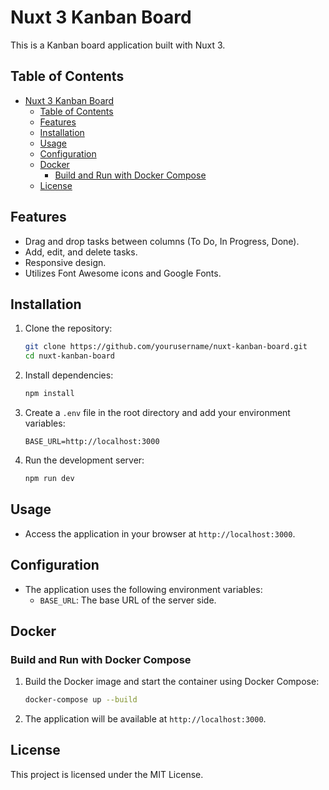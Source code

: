 # Nuxt 3 Kanban Board

This is a Kanban board application built with Nuxt 3.

## Table of Contents
- [Nuxt 3 Kanban Board](#nuxt-3-kanban-board)
  - [Table of Contents](#table-of-contents)
  - [Features](#features)
  - [Installation](#installation)
  - [Usage](#usage)
  - [Configuration](#configuration)
  - [Docker](#docker)
    - [Build and Run with Docker Compose](#build-and-run-with-docker-compose)
  - [License](#license)

## Features
- Drag and drop tasks between columns (To Do, In Progress, Done).
- Add, edit, and delete tasks.
- Responsive design.
- Utilizes Font Awesome icons and Google Fonts.

## Installation
1. Clone the repository:
    ```sh
    git clone https://github.com/yourusername/nuxt-kanban-board.git
    cd nuxt-kanban-board
    ```

2. Install dependencies:
    ```sh
    npm install
    ```

3. Create a `.env` file in the root directory and add your environment variables:
    ```env
    BASE_URL=http://localhost:3000
    ```

4. Run the development server:
    ```sh
    npm run dev
    ```

## Usage
- Access the application in your browser at `http://localhost:3000`.

## Configuration
- The application uses the following environment variables:
    - `BASE_URL`: The base URL of the server side.

## Docker
### Build and Run with Docker Compose
1. Build the Docker image and start the container using Docker Compose:
    ```sh
    docker-compose up --build
    ```

2. The application will be available at `http://localhost:3000`.

## License
This project is licensed under the MIT License.
